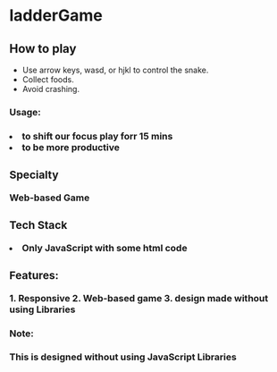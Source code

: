 # ladderGame

<h2>How to play</h2>
<ul>
  <li>Use arrow keys, wasd, or hjkl to control the snake.</li>
  <li>Collect foods. </li>
  <li>Avoid crashing.</li>
</ul>

<h3>Usage:<h3>
  <p>
    <li>to shift our focus play forr 15 mins
      <li> to be more productive
  </p>
  <h3> Specialty</h3>
  Web-based Game
  <h3>Tech Stack</h3>
  <li>Only JavaScript with some html code
    
 <h3>Features:</h3>
1. Responsive 
2. Web-based game
3. design made without using Libraries
    <h4>Note:</h4> <p>
    This is designed without using JavaScript Libraries
    </p>
